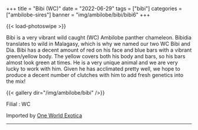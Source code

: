+++
title = "Bibi (WC)"
date = "2022-06-29"
tags = ["bibi"]
categories = ["ambilobe-sires"]
banner = "img/ambilobe/bibi/bibi6"
+++

{{< load-photoswipe >}}

Bibi is a very vibrant wild caught (WC) Ambilobe panther chameleon. Bibidia translates to wild in Malagasy, which is why we named our two WC Bibi and Dia. Bibi has a decent amount of red on his face and blue bars with a vibrant green/yellow body. The yellow covers both his body and bars, so his bars almost look green at times. He is a very unique animal and we are very lucky to work with him. Given he has acclimated pretty well, we hope to produce a decent number of clutches with him to add fresh genetics into the mix!

{{< gallery dir="/img/ambilobe/bibi" />}}

Filial
: WC

Imported by [One World Exotica](https://www.instagram.com/oneworldexotica/)

---